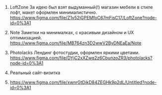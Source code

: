 1. LoftZone
За идею был взят выдуманный(!) магазин мебели в стиле лофт, макет оформлен минималистично.
https://www.figma.com/file/Z1v52jGPEMfoC67mFisC17/LoftZone?node-id=0%3A1

2. Note
Заметки на минималках, с красивым дизайном и UX оптимизацией.
https://www.figma.com/file/MB764zn3D2wwV2ByDNEaEa/Note

3. Photolacks
Лендинг фотостудии, оформлен яркими цветами.
https://www.figma.com/file/DYjC2xXZwq2z6CbunzoZR3/photolacks?node-id=0%3A1

4. Реальный сайт-визитка
5. https://www.figma.com/file/xwnrGtDikD84ZEGHk9p2dL/Untitled?node-id=0%3A1
